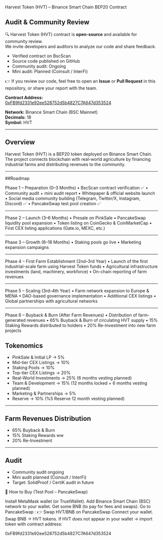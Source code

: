 Harvest Token (HVT) – Binance Smart Chain BEP20 Contract

## Audit & Community Review

🔍 Harvest Token (HVT)  contract is **open-source** and available for community review.  
We invite developers and auditors to analyze our code and share feedback.  

- Verified contract on BscScan  
- Source code published on GitHub  
- Community audit: Ongoing  
- Mini audit: Planned (Coinsult / InterFi)  

👉 If you review our code, feel free to open an **Issue** or **Pull Request** in this repository, or share your report with the team.

**Contract Address:**  
[0xFB9fd2331e92ee528752d5b4827C7A647d353524](https://bscscan.com/address/0xFB9fd2331e92ee528752d5b4827C7A647d353524#code)

**Network:** Binance Smart Chain (BSC Mainnet)  
**Decimals:** 18  
**Symbol:** HVT  

---

## Overview
Harvest Token (HVT) is a BEP20 token deployed on Binance Smart Chain.  
The project connects blockchain with real-world agriculture by financing industrial farms and distributing revenues to the community.  

---

##Roadmap

 Phase 1 – Preparation (0–3 Months)
•	BscScan contract verification ✅
•	Community audit + mini audit report
•	Whitepaper & official website launch
•	Social media community building (Telegram, Twitter/X, Instagram, Discord) ✅
•	PancakeSwap test pool creation ✅
________________________________________
 Phase 2 – Launch (3–6 Months)
•	Presale on PinkSale
•	PancakeSwap liquidity pool expansion
•	Token listing on CoinGecko & CoinMarketCap
•	First CEX listing applications (Gate.io, MEXC, etc.)
________________________________________
 Phase 3 – Growth (6–18 Months)
•	Staking pools go live
•	Marketing expansion campaigns
________________________________________
 Phase 4 – First Farm Establishment (2nd–3rd Year)
•	Launch of the first industrial-scale farm using Harvest Token funds
•	Agricultural infrastructure investments (land, machinery, workforce)
•	On-chain reporting of farm revenues
________________________________________
Phase 5 – Scaling (3rd–4th Year)
•	Farm network expansion to Europe & MENA
•	DAO-based governance implementation
•	Additional CEX listings
•	Global partnerships with agricultural networks

________________________________________
Phase 6 – Buyback & Burn (After Farm Revenues)
•	Distribution of farm-generated revenues
•	65% Buyback & Burn of circulating HVT supply
•	15% Staking Rewards distributed to holders
•	20% Re-Investment into new farm projects



## Tokenomics

- PinkSale & Initial LP → 5%  
- Mid-tier CEX Listings → 10%  
- Staking Pools → 10%  
- Top-tier CEX Listings → 20%  
- Real-World Investments → 25% (6 months vesting planned)
- Team & Development → 15% (12 months locked + 6 months vesting planned)  
- Marketing & Partnerships → 5%  
- Reserve → 10% (%5 Reserve 12 month vesting planned)  

---

## Farm Revenues Distribution

- 65% Buyback & Burn  
- 15% Staking Rewards  ww
- 20% Re-Investment  

---

## Audit

- Community audit ongoing  
- Mini audit planned (Coinsult / InterFi)  
- Target: SolidProof / CertiK audit in future  



📌 How to Buy (Test Pool – PancakeSwap)

Install MetaMask wallet (or TrustWallet).
Add Binance Smart Chain (BSC) network to your wallet.
Get some BNB (to pay for fees and swaps).
Go to PancakeSwap :
👉 Swap HVT/BNB on PancakeSwap
Connect your wallet.
Swap BNB → HVT tokens.
If HVT does not appear in your wallet → import token with contract address:

0xFB9fd2331e92ee528752d5b4827C7A647d353524


